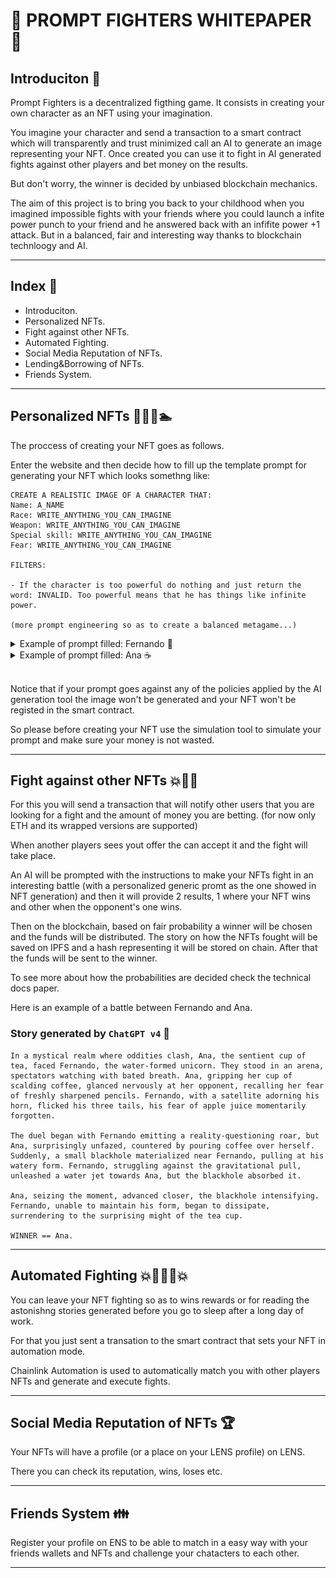 # 📜 PROMPT FIGHTERS WHITEPAPER 📜

## Introduciton 🍹

Prompt Fighters is a decentralized figthing game. It consists in creating your own character as an NFT using your imagination.

You imagine your character and send a transaction to a smart contract which will transparently and trust minimized call an AI to generate an image representing your NFT. Once created you can use it to fight in AI generated fights against other players and bet money on the results.

But don't worry, the winner is decided by unbiased blockchain mechanics.

The aim of this project is to bring you back to your childhood when you imagined impossible fights with your friends where you could launch a infite power punch to your friend and he answered back with an infifite power +1 attack. But in a balanced, fair and interesting way thanks to blockchain technloogy and AI.

---

## Index 📓

- Introduciton.
- Personalized NFTs.
- Fight against other NFTs.
- Automated Fighting.
- Social Media Reputation of NFTs.
- Lending&Borrowing of NFTs.
- Friends System.

---

## Personalized NFTs 🐸🐴🐔🏊

The proccess of creating your NFT goes as follows.

Enter the website and then decide how to fill up the template prompt for generating your NFT which looks somethng like:

```
CREATE A REALISTIC IMAGE OF A CHARACTER THAT:
Name: A_NAME
Race: WRITE_ANYTHING_YOU_CAN_IMAGINE
Weapon: WRITE_ANYTHING_YOU_CAN_IMAGINE
Special skill: WRITE_ANYTHING_YOU_CAN_IMAGINE
Fear: WRITE_ANYTHING_YOU_CAN_IMAGINE

FILTERS:

- If the character is too powerful do nothing and just return the word: INVALID. Too powerful means that he has things like infinite power.

(more prompt engineering so as to create a balanced metagame...)
```

<details> <summary> Example of prompt filled: Fernando 🦄 </summary>

```
CREATE A REALISTIC IMAGE OF A CHARACTER THAT:
Name: Fernando
Race: A unicorn made out of water with 3 tails
Weapon: A satellite on the top of its corn
Special skill: He can scream so loud it makes you ponder about your own existance.
Fear: Apple juice

(Rest of the promt egineering filters...)
```

### Result (AI used `DALL.E`) 🎨

<img src="../readme-images/fernando.png">

</details>

<details> <summary> Example of prompt filled: Ana ☕ </summary>

```
CREATE A REALISTIC IMAGE OF A CHARACTER THAT:
Name: Ana
Race: A cup of tea with baby eyes
Weapon: She holds another cup with very very hot coofe, the cup has a blackhole drawn on it
Special skill: When she pours cofe on herself she can generate a small blackhole anywhere in a radious of 2 meters.
Fear: Pencils that have been sharpened recently

(rest of the promt filters...)
```

### Result (AI used `DALL.E`) 🎨

<img src="../readme-images/ana.png">

</details>

<br/>

Notice that if your prompt goes against any of the policies applied by the AI generation tool the image won't be generated and your NFT won't be registed in the smart contract.

So please before creating your NFT use the simulation tool to simulate your prompt and make sure your money is not wasted.

---

## Fight against other NFTs 💥👊😎

For this you will send a transaction that will notify other users that you are looking for a fight and the amount of money you are betting. (for now only ETH and its wrapped versions are supported)

When another players sees yout offer the can accept it and the fight will take place.

An AI will be prompted with the instructions to make your NFTs fight in an interesting battle (with a personalized generic promt as the one showed in NFT generation) and then it will provide 2 results, 1 where your NFT wins and other when the opponent's one wins.

Then on the blockchain, based on fair probability a winner will be chosen and the funds will be distributed. The story on how the NFTs fought will be saved on IPFS and a hash representing it will be stored on chain. After that the funds will be sent to the winner.

To see more about how the probabilities are decided check the technical docs paper.

Here is an example of a battle between Fernando and Ana.

### Story generated by `ChatGPT v4` 📖
```
In a mystical realm where oddities clash, Ana, the sentient cup of tea, faced Fernando, the water-formed unicorn. They stood in an arena, spectators watching with bated breath. Ana, gripping her cup of scalding coffee, glanced nervously at her opponent, recalling her fear of freshly sharpened pencils. Fernando, with a satellite adorning his horn, flicked his three tails, his fear of apple juice momentarily forgotten.

The duel began with Fernando emitting a reality-questioning roar, but Ana, surprisingly unfazed, countered by pouring coffee over herself. Suddenly, a small blackhole materialized near Fernando, pulling at his watery form. Fernando, struggling against the gravitational pull, unleashed a water jet towards Ana, but the blackhole absorbed it.

Ana, seizing the moment, advanced closer, the blackhole intensifying. Fernando, unable to maintain his form, began to dissipate, surrendering to the surprising might of the tea cup.

WINNER == Ana.
```

---

## Automated Fighting 💥👊🤖🤜💥 

You can leave your NFT fighting so as to wins rewards or for reading the astonishng stories generated before you go to sleep after a long day of work.

For that you just sent a transation to the smart contract that sets your NFT in automation mode.

Chainlink Automation is used to automatically match you with other players NFTs and generate and execute fights.

---

## Social Media Reputation of NFTs 🏆

Your NFTs will have a profile (or a place on your LENS profile) on LENS.

There you can check its reputation, wins, loses etc.

---

## Friends System 👪

Register your profile on ENS to be able to match in a easy way with your friends wallets and NFTs and challenge your chatacters to each other.

---



